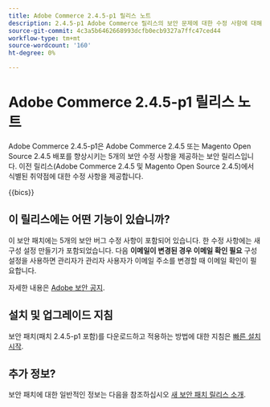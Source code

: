 ```yaml
---
title: Adobe Commerce 2.4.5-p1 릴리스 노트
description: 2.4.5-p1 Adobe Commerce 릴리스의 보안 문제에 대한 수정 사항에 대해 알아봅니다.
source-git-commit: 4c3a5b6462668993dcfb0ecb9327a7ffc47ced44
workflow-type: tm+mt
source-wordcount: '160'
ht-degree: 0%

---
```



# Adobe Commerce 2.4.5-p1 릴리스 노트

Adobe Commerce 2.4.5-p1은 Adobe Commerce 2.4.5 또는 Magento Open Source 2.4.5 배포를 향상시키는 5개의 보안 수정 사항을 제공하는 보안 릴리스입니다. 이전 릴리스(Adobe Commerce 2.4.5 및 Magento Open Source 2.4.5)에서 식별된 취약점에 대한 수정 사항을 제공합니다.

{{bics}}

## 이 릴리스에는 어떤 기능이 있습니까?

이 보안 패치에는 5개의 보안 버그 수정 사항이 포함되어 있습니다. 한 수정 사항에는 새 구성 설정 만들기가 포함되었습니다. 다음 **이메일이 변경된 경우 이메일 확인 필요** 구성 설정을 사용하면 관리자가 관리자 사용자가 이메일 주소를 변경할 때 이메일 확인이 필요합니다. <!-- AC-6292-->

자세한 내용은 [Adobe 보안 공지](https://helpx.adobe.com/security/products/magento/apsb22-48.html).

## 설치 및 업그레이드 지침

보안 패치(패치 2.4.5-p1 포함)를 다운로드하고 적용하는 방법에 대한 지침은 [빠른 설치 시작](../../../installation/composer.md).

## 추가 정보?

보안 패치에 대한 일반적인 정보는 다음을 참조하십시오 [새 보안 패치 릴리스 소개](https://community.magento.com/t5/Magento-DevBlog/Introducing-the-New-Security-Patch-Release/ba-p/141287).
